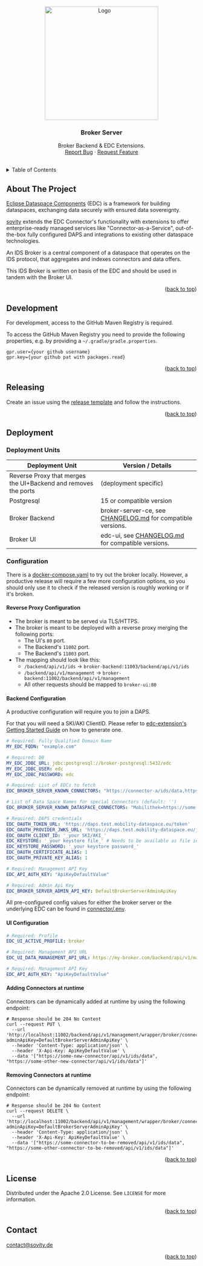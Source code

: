 <!-- Improved compatibility of back to top link: See: https://github.com/othneildrew/Best-README-Template/pull/73 -->

<a name="readme-top"></a>

<!-- PROJECT LOGO -->
<br />
<div align="center">
<a href="https://github.com/sovity/edc-broker-server-extension">
<img src="https://raw.githubusercontent.com/sovity/edc-ui/main/src/assets/images/sovity_logo.svg" alt="Logo" width="300">
</a>

<h3 align="center">Broker Server</h3>
<p align="center" style="padding-bottom:16px">
Broker Backend &amp; EDC Extensions.
<br />
<a href="https://github.com/sovity/edc-broker-server-extension/issues/new?template=bug_report.md">Report Bug</a>
·
<a href="https://github.com/sovity/edc-broker-server-extension/issues/new?template=feature_request.md">Request Feature</a>
</p>
</div>

<!-- TABLE OF CONTENTS -->
<details>
   <summary>Table of Contents</summary>
   <ol>
      <li><a href="#about-the-project">About The Project</a></li>
      <li><a href="#development">Development</a></li>
      <li><a href="#releasing">Releasing</a></li>
      <li><a href="#deployment">Deployment</a></li>
      <li><a href="#license">License</a></li>
      <li><a href="#contact">Contact</a></li>
   </ol>
</details>

## About The Project

[Eclipse Dataspace Components](https://github.com/eclipse-edc) (EDC) is a framework
for building dataspaces, exchanging data securely with ensured data sovereignty.

[sovity](https://sovity.de/) extends the EDC Connector's functionality with extensions to offer
enterprise-ready managed services like "Connector-as-a-Service", out-of-the-box fully configured DAPS
and integrations to existing other dataspace technologies.

An IDS Broker is a central component of a dataspace that operates on the IDS protocol, that aggregates and indexes
connectors and data offers.

This IDS Broker is written on basis of the EDC and should be used in tandem with the Broker UI.

<p align="right">(<a href="#readme-top">back to top</a>)</p>

## Development

For development, access to the GitHub Maven Registry is required.

To access the GitHub Maven Registry you need to provide the following properties, e.g. by providing
a `~/.gradle/gradle.properties`.

```properties
gpr.user={your github username}
gpr.key={your github pat with packages.read}
```

<p align="right">(<a href="#readme-top">back to top</a>)</p>

## Releasing

Create an issue using the [release template](.github/ISSUE_TEMPLATE/release.md) and follow the instructions.

<p align="right">(<a href="#readme-top">back to top</a>)</p>

## Deployment

### Deployment Units

| Deployment Unit                                                | Version / Details                                                           |
|----------------------------------------------------------------|-----------------------------------------------------------------------------|
| Reverse Proxy that merges the UI+Backend and removes the ports | (deployment specific)                                                       |
| Postgresql                                                     | 15 or compatible version                                                    |
| Broker Backend                                                 | broker-server-ce, see [CHANGELOG.md](CHANGELOG.md) for compatible versions. |
| Broker UI                                                      | edc-ui, see  [CHANGELOG.md](CHANGELOG.md) for compatible versions.          |

### Configuration

There is a [docker-compose.yaml](docker-compose.yaml) to try out the broker locally. However, a productive release will
require a few more configuration options, so you should only use it to check if the released version is roughly working
or if it's broken.

#### Reverse Proxy Configuration

- The broker is meant to be served via TLS/HTTPS.
- The broker is meant to be deployed with a reverse proxy merging the following ports:
    - The UI's `80` port.
    - The Backend's `11002` port.
    - The Backend's `11003` port.
- The mapping should look like this:
    - `/backend/api/v1/ids` -> `broker-backend:11003/backend/api/v1/ids`
    - `/backend/api/v1/management` -> `broker-backend:11002/backend/api/v1/management`
    - All other requests should be mapped to `broker-ui:80`

#### Backend Configuration

A productive configuration will require you to join a DAPS.

For that you will need a SKI/AKI ClientID. Please refer
to [edc-extension's Getting Started Guide](https://github.com/sovity/edc-extensions/tree/main/docs/getting-started#faq)
on how to generate one.

```yaml
# Required: Fully Qualified Domain Name
MY_EDC_FQDN: "example.com"

# Required: DB
MY_EDC_JDBC_URL: jdbc:postgresql://broker-postgresql:5432/edc
MY_EDC_JDBC_USER: edc
MY_EDC_JDBC_PASSWORD: edc

# Required: List of EDCs to fetch
EDC_BROKER_SERVER_KNOWN_CONNECTORS: "https://connector-a/ids/data,https://connector-b/ids/data"

# List of Data Space Names for special Connectors (default: '')
EDC_BROKER_SERVER_KNOWN_DATASPACE_CONNECTORS: "Mobilithek=https://some-connector/ids/data,OtherDataspace=https://some-other-connector/ids/data"

# Required: DAPS credentials
EDC_OAUTH_TOKEN_URL: 'https://daps.test.mobility-dataspace.eu/token'
EDC_OAUTH_PROVIDER_JWKS_URL: 'https://daps.test.mobility-dataspace.eu/jwks.json'
EDC_OAUTH_CLIENT_ID: '_your SKI/AKI_'
EDC_KEYSTORE: '_your keystore file_' # Needs to be available as file in the running container
EDC_KEYSTORE_PASSWORD: '_your keystore password_'
EDC_OAUTH_CERTIFICATE_ALIAS: 1
EDC_OAUTH_PRIVATE_KEY_ALIAS: 1

# Required: Management API Key
EDC_API_AUTH_KEY: "ApiKeyDefaultValue"

# Required: Admin Api Key
EDC_BROKER_SERVER_ADMIN_API_KEY: DefaultBrokerServerAdminApiKey
```

All pre-configured config values for either the broker server or the underlying EDC can be found
in [connector/.env](connector/.env).

#### UI Configuration

```yaml
# Required: Profile
EDC_UI_ACTIVE_PROFILE: broker

# Required: Management API URL
EDC_UI_DATA_MANAGEMENT_API_URL: https://my-broker.com/backend/api/v1/management

# Required: Management API Key
EDC_API_AUTH_KEY: "ApiKeyDefaultValue"
```

#### Adding Connectors at runtime

Connectors can be dynamically added at runtime by using the following endpoint:

```shell script
# Response should be 204 No Content
curl --request PUT \
  --url 'http://localhost:11002/backend/api/v1/management/wrapper/broker/connectors?adminApiKey=DefaultBrokerServerAdminApiKey' \
  --header 'Content-Type: application/json' \
  --header 'X-Api-Key: ApiKeyDefaultValue' \
  --data '["https://some-new-connector/api/v1/ids/data", "https://some-other-new-connector/api/v1/ids/data"]'
```

#### Removing Connectors at runtime

Connectors can be dynamically removed at runtime by using the following endpoint:

```shell script
# Response should be 204 No Content
curl --request DELETE \
  --url 'http://localhost:11002/backend/api/v1/management/wrapper/broker/connectors?adminApiKey=DefaultBrokerServerAdminApiKey' \
  --header 'Content-Type: application/json' \
  --header 'X-Api-Key: ApiKeyDefaultValue' \
  --data '["https://some-connector-to-be-removed/api/v1/ids/data", "https://some-other-connector-to-be-removed/api/v1/ids/data"]'
```

<p align="right">(<a href="#readme-top">back to top</a>)</p>

## License

Distributed under the Apache 2.0 License. See `LICENSE` for more information.

<p align="right">(<a href="#readme-top">back to top</a>)</p>

## Contact

contact@sovity.de

<p align="right">(<a href="#readme-top">back to top</a>)</p>
